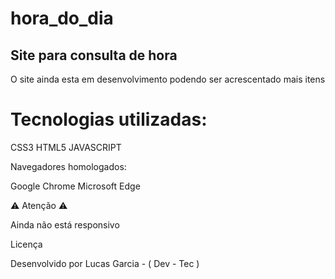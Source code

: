 # hora_do_dia

## Site para consulta de hora

O site ainda esta em desenvolvimento podendo ser acrescentado mais itens

# Tecnologias utilizadas:

CSS3
HTML5
JAVASCRIPT

Navegadores homologados:

Google Chrome
Microsoft Edge

⚠️ Atenção ⚠️

Ainda não está responsivo

Licença

Desenvolvido por Lucas Garcia  - ( Dev - Tec )
